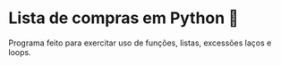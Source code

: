 # Lista de compras em Python 🐍

Programa feito para exercitar uso de funções, listas, excessões laços e loops.

